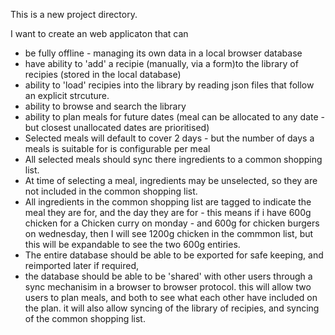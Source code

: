 This is a new project directory. 

I want to create an web applicaton that can

* be fully offline - managing its own data in a local browser database
* have ability to 'add' a recipie (manually, via a form)to the library of recipies (stored in the local database) 
* ability to 'load' recipies into the library by reading json files that follow an explicit strcuture. 
* ability to browse and search the library
* ability to plan meals for future dates (meal can be allocated to any date - but closest unallocated dates are prioritised) 
* Selected meals will default to cover 2 days - but the number of days a meals is suitable for is configurable per meal
* All selected meals should sync there ingredients to a common shopping list. 
* At time of selecting a meal, ingredients may be unselected, so they are not included in the common shopping list. 
* All ingredients in the common shopping list are tagged to indicate the meal they are for, and the day they are for - this means if i have 600g chicken for a Chicken curry on monday - and 600g for chicken burgers on wednesday, then I will see 1200g chicken in the commmon list, but this will be expandable to see the two 600g entiries. 
* The entire database should be able to be exported for safe keeping, and reimported later if required, 
* the database should be able to be 'shared' with other users through a sync mechanisim in a browser to browser protocol. this will allow two users to plan meals, and both to see what each other have included on the plan. it will also allow syncing of the library of recipies, and syncing of the common shopping list. 